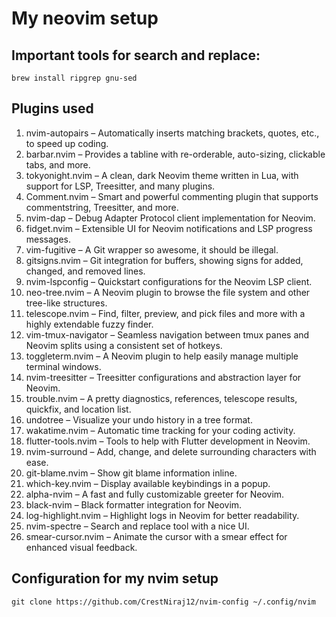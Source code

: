 # My neovim setup

## Important tools for search and replace:
```
brew install ripgrep gnu-sed
```

## Plugins used
1.	nvim-autopairs – Automatically inserts matching brackets, quotes, etc., to speed up coding.
2.	barbar.nvim – Provides a tabline with re-orderable, auto-sizing, clickable tabs, and more.
3.	tokyonight.nvim – A clean, dark Neovim theme written in Lua, with support for LSP, Treesitter, and many plugins.
4.	Comment.nvim – Smart and powerful commenting plugin that supports commentstring, Treesitter, and more.
5.	nvim-dap – Debug Adapter Protocol client implementation for Neovim.
6.	fidget.nvim – Extensible UI for Neovim notifications and LSP progress messages.
7.	vim-fugitive – A Git wrapper so awesome, it should be illegal.
8.	gitsigns.nvim – Git integration for buffers, showing signs for added, changed, and removed lines.
9.	nvim-lspconfig – Quickstart configurations for the Neovim LSP client.
10.	neo-tree.nvim – A Neovim plugin to browse the file system and other tree-like structures.
11.	telescope.nvim – Find, filter, preview, and pick files and more with a highly extendable fuzzy finder.
12.	vim-tmux-navigator – Seamless navigation between tmux panes and Neovim splits using a consistent set of hotkeys.
13.	toggleterm.nvim – A Neovim plugin to help easily manage multiple terminal windows.
14.	nvim-treesitter – Treesitter configurations and abstraction layer for Neovim.
15.	trouble.nvim – A pretty diagnostics, references, telescope results, quickfix, and location list.
16.	undotree – Visualize your undo history in a tree format.
17.	wakatime.nvim – Automatic time tracking for your coding activity.
18.	flutter-tools.nvim – Tools to help with Flutter development in Neovim.
19.	nvim-surround – Add, change, and delete surrounding characters with ease.
20.	git-blame.nvim – Show git blame information inline.
21.	which-key.nvim – Display available keybindings in a popup.
22.	alpha-nvim – A fast and fully customizable greeter for Neovim.
23.	black-nvim – Black formatter integration for Neovim.
24.	log-highlight.nvim – Highlight logs in Neovim for better readability.
25.	nvim-spectre – Search and replace tool with a nice UI.
26.	smear-cursor.nvim – Animate the cursor with a smear effect for enhanced visual feedback.

## Configuration for my nvim setup

```
git clone https://github.com/CrestNiraj12/nvim-config ~/.config/nvim
```
